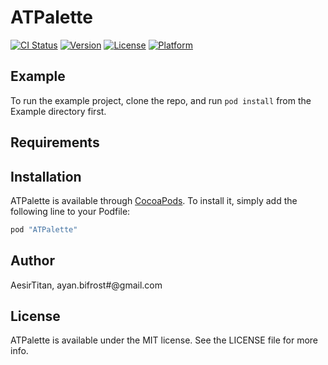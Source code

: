# ATPalette

[![CI Status](http://img.shields.io/travis/Aesir/ATPalette.svg?style=flat)](https://travis-ci.org/Aesir/ATPalette)
[![Version](https://img.shields.io/cocoapods/v/ATPalette.svg?style=flat)](http://cocoapods.org/pods/ATPalette)
[![License](https://img.shields.io/cocoapods/l/ATPalette.svg?style=flat)](http://cocoapods.org/pods/ATPalette)
[![Platform](https://img.shields.io/cocoapods/p/ATPalette.svg?style=flat)](http://cocoapods.org/pods/ATPalette)

## Example

To run the example project, clone the repo, and run `pod install` from the Example directory first.

## Requirements

## Installation

ATPalette is available through [CocoaPods](http://cocoapods.org). To install
it, simply add the following line to your Podfile:

```ruby
pod "ATPalette"
```

## Author

AesirTitan, ayan.bifrost#@gmail.com

## License

ATPalette is available under the MIT license. See the LICENSE file for more info.
